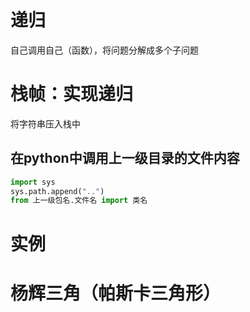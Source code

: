 递归
====
自己调用自己（函数），将问题分解成多个子问题

栈帧：实现递归
============
将字符串压入栈中

在python中调用上一级目录的文件内容
------------------------------
```py
import sys 
sys.path.append("..") 
from 上一级包名.文件名 import 类名
```

实例
====
# 杨辉三角（帕斯卡三角形）